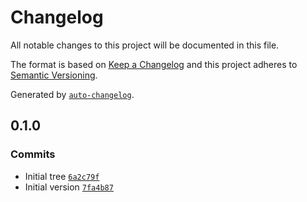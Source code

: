 # Changelog

All notable changes to this project will be documented in this file.

The format is based on [Keep a Changelog](https://keepachangelog.com/en/1.0.0/)
and this project adheres to [Semantic Versioning](https://semver.org/spec/v2.0.0.html).

Generated by [`auto-changelog`](https://github.com/CookPete/auto-changelog).

## 0.1.0

### Commits

- Initial tree [`6a2c79f`](https://github.com/greenfinity/rescript-react-email/commit/6a2c79f6691473914517bc23dfa2bfb8bb5c0ea2)
- Initial version [`7fa4b87`](https://github.com/greenfinity/rescript-react-email/commit/7fa4b8704c55b3c269e301860818198c631f4c4c)
